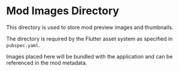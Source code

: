 # Mod Images Directory

This directory is used to store mod preview images and thumbnails.

The directory is required by the Flutter asset system as specified in `pubspec.yaml`.

Images placed here will be bundled with the application and can be referenced in the mod metadata.
